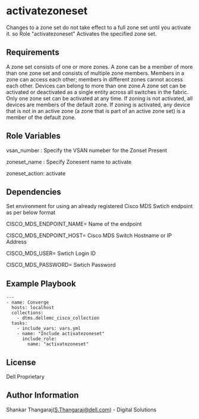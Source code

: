 activatezoneset
===============

Changes to a zone set do not take effect to a full zone set until you activate it. so	Role "activatezoneset"
Activates the specified zone set.

Requirements
------------

A zone set consists of one or more zones. A zone can be a member of more than one zone set and consists of multiple zone members. Members in a zone can access each other; members in different zones cannot access each other. Devices can belong to more than one zone.A zone set can be activated or deactivated as a single entity across all switches in the fabric. Only one zone set can be activated at any time. If zoning is not activated, all devices are members of the default zone. If zoning is activated, any device that is not in an active zone (a zone that is part of an active zone set) is a member of the default zone.

Role Variables
--------------

vsan_number : Specify the VSAN numeber for the Zonset Present

zoneset_name : Specify Zonesent name to activate

zoneset_action: activate  

Dependencies
------------
Set  environment for using an already registered Cisco MDS Swtich endpoint as per below format

 CISCO_MDS_ENDPOINT_NAME= Name of the endpoint
 
 CISCO_MDS_ENDPOINT_HOST= Cisco MDS Switch Hostname or IP Address
 
 CISCO_MDS_USER= Swtich Login ID
 
 CISCO_MDS_PASSWORD= Swtich Password

Example Playbook
----------------
```
---
- name: Converge
  hosts: localhost
  collections:
    - dtms.dellemc_cisco_collection
  tasks:
    - include_vars: vars.yml
    - name: "Include activatezoneset"
      include_role:
        name: "activatezoneset"
```
License
-------

Dell Proprietary 

Author Information
------------------

Shankar Thangaraj(S.Thangaraj@dell.com) - Digital Solutions
